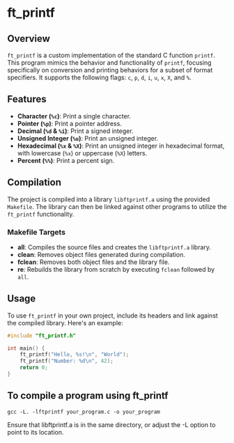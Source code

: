 # ft_printf

## Overview

`ft_printf` is a custom implementation of the standard C function `printf`. This program mimics the behavior and functionality of `printf`, focusing specifically on conversion and printing behaviors for a subset of format specifiers. It supports the following flags: `c`, `p`, `d`, `i`, `u`, `x`, `X`, and `%`.

## Features

- **Character (`%c`)**: Print a single character.
- **Pointer (`%p`)**: Print a pointer address.
- **Decimal (`%d` & `%i`)**: Print a signed integer.
- **Unsigned Integer (`%u`)**: Print an unsigned integer.
- **Hexadecimal (`%x` & `%X`)**: Print an unsigned integer in hexadecimal format, with lowercase (`%x`) or uppercase (`%X`) letters.
- **Percent (`%%`)**: Print a percent sign.

## Compilation

The project is compiled into a library `libftprintf.a` using the provided `Makefile`. The library can then be linked against other programs to utilize the `ft_printf` functionality.

### Makefile Targets

- **all**: Compiles the source files and creates the `libftprintf.a` library.
- **clean**: Removes object files generated during compilation.
- **fclean**: Removes both object files and the library file.
- **re**: Rebuilds the library from scratch by executing `fclean` followed by `all`.

## Usage

To use `ft_printf` in your own project, include its headers and link against the compiled library. Here's an example:

```c
#include "ft_printf.h"

int main() {
    ft_printf("Hello, %s!\n", "World");
    ft_printf("Number: %d\n", 42);
    return 0;
}
```

## To compile a program using ft_printf

`gcc -L. -lftprintf your_program.c -o your_program`

Ensure that libftprintf.a is in the same directory, or adjust the -L option to point to its location.
